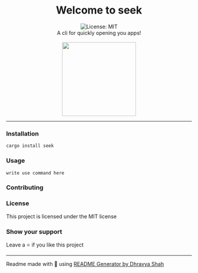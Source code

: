 <div align="center">
<h1 align="center">Welcome to seek</h1>
<img alt="License: MIT" src="https://img.shields.io/badge/License-MIT-yellow.svg" /><br>
A cli for quickly opening you apps!<br><br>
<img src="https://media.discordapp.net/attachments/951061697500708865/1010201242926059581/unknown.png" height="200px" />
</div>

***

### Installation
```
cargo install seek
```

### Usage
```
write use command here
```

### Contributing

### License
This project is licensed under the MIT license
### Show your support
Leave a ⭐ if you like this project

***
Readme made with 💖 using [README Generator by Dhravya Shah](https://github.com/Dhravya/readme-generator)
